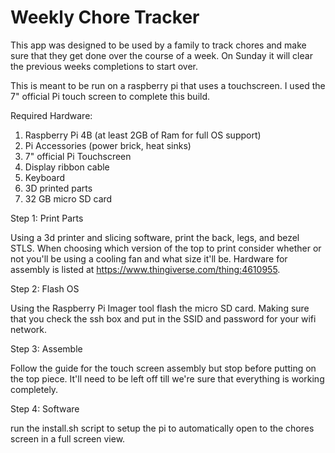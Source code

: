 # Weekly Chore Tracker
This app was designed to be used by a family to track chores and make sure that they get done over the course of a week. On Sunday it will clear the previous weeks completions to start over. 

This is meant to be run on a raspberry pi that uses a touchscreen. I used the 7" official Pi touch screen to complete this build. 

Required Hardware: 
1. Raspberry Pi 4B (at least 2GB of Ram for full OS support)
2. Pi Accessories (power brick, heat sinks)
3. 7" official Pi Touchscreen
4. Display ribbon cable
5. Keyboard
6. 3D printed parts
7. 32 GB micro SD card

Step 1: Print Parts

Using a 3d printer and slicing software, print the back, legs, and bezel STLS. 
When choosing which version of the top to print consider whether or not you'll 
be using a cooling fan and what size it'll be. Hardware for assembly is listed 
at https://www.thingiverse.com/thing:4610955. 

Step 2: Flash OS 

Using the Raspberry Pi Imager tool flash the micro SD card. Making sure that you
check the ssh box and put in the SSID and password for your wifi network. 

Step 3: Assemble

Follow the guide for the touch screen assembly but stop before putting on the top piece. 
It'll need to be left off till we're sure that everything is working completely. 

Step 4: Software

run the install.sh script to setup the pi to automatically open to the chores screen in a
full screen view.
